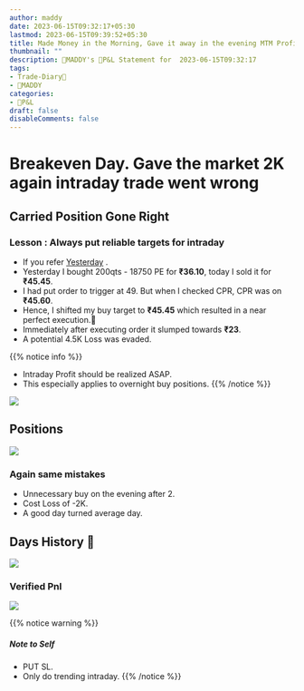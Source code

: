 ```yaml
---
author: maddy
date: 2023-06-15T09:32:17+05:30
lastmod: 2023-06-15T09:39:52+05:30
title: Made Money in the Morning, Gave it away in the evening MTM Profit +3,590
thumbnail: ""
description: 🧔MADDY's 💸P&L Statement for  2023-06-15T09:32:17 
tags:
- Trade-Diary📗
- 🧔MADDY
categories: 
- 💸P&L
draft: false
disableComments: false
---
```

# Breakeven Day. Gave the market 2K again intraday trade went wrong

## Carried Position Gone Right

### Lesson : Always put reliable targets for intraday

- If you refer [Yesterday](https://optionsmaddy.github.io/) .
- Yesterday I bought 200qts - 18750 PE for **₹36.10**, today I sold it for **₹45.45**. 
- I had put order to trigger at 49. But when I checked CPR, CPR was on **₹45.60**.
- Hence, I shifted my buy target to **₹45.45** which resulted in a near perfect execution.🙂
- Immediately after executing order it slumped towards **₹23**.
- A potential 4.5K Loss was evaded.

{{% notice info %}}
- Intraday Profit should be realized ASAP.
- This especially applies to overnight buy positions.
{{% /notice %}}

![](https://i.imgur.com/ayUxHqO.png)


## Positions

![](https://i.imgur.com/24tCRCS.png)

### Again same mistakes

- Unnecessary buy on the evening after 2.
- Cost Loss of -2K.
- A good day turned average day.

## Days History 🥲

![](https://i.imgur.com/6aBP7YW.png)

### Verified Pnl

![](https://i.imgur.com/eyz2ihwl.png)


{{% notice warning %}}
##### Note to Self
- PUT SL.
- Only do trending intraday.
{{% /notice %}}

